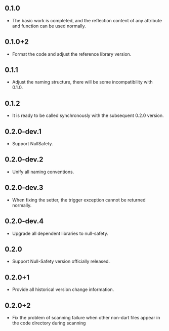 ## 0.1.0

- The basic work is completed, and the reflection content of any attribute and function can be used normally.

## 0.1.0+2

- Format the code and adjust the reference library version.

## 0.1.1

- Adjust the naming structure, there will be some incompatibility with 0.1.0.

## 0.1.2

- It is ready to be called synchronously with the subsequent 0.2.0 version.

## 0.2.0-dev.1

- Support NullSafety.

## 0.2.0-dev.2

- Unify all naming conventions.

## 0.2.0-dev.3

- When fixing the setter, the trigger exception cannot be returned normally.

## 0.2.0-dev.4

- Upgrade all dependent libraries to null-safety.

## 0.2.0

- Support Null-Safety version officially released.

## 0.2.0+1

- Provide all historical version change information.

## 0.2.0+2

- Fix the problem of scanning failure when other non-dart files appear in the code directory during scanning